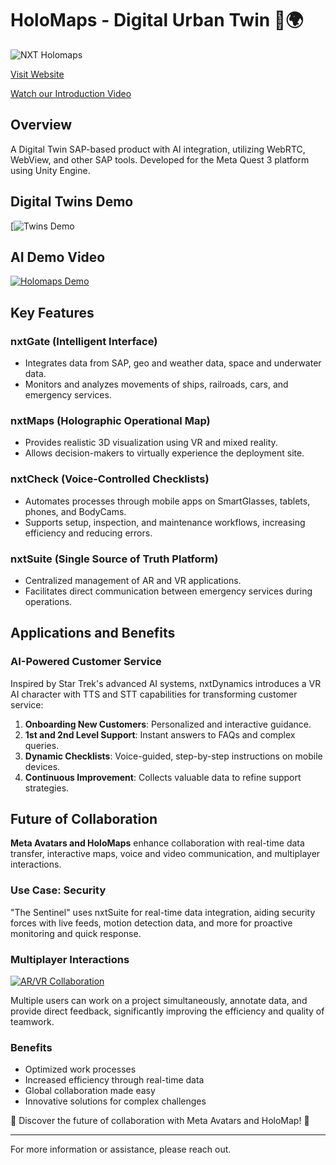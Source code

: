 # HoloMaps - Digital Urban Twin 🚀🌍
![NXT Holomaps](https://github.com/user-attachments/assets/bc6bbecd-9722-483c-8d05-1d89439e57c8)

[Visit Website](https://nxtdynamics.com/holomap/)

[Watch our Introduction Video](https://www.youtube.com/watch?v=0xrYhPv74ug)

## Overview
A Digital Twin SAP-based product with AI integration, utilizing WebRTC, WebView, and other SAP tools. Developed for the Meta Quest 3 platform using Unity Engine.

## Digital Twins Demo
[![Twins Demo](https://i.ytimg.com/an_webp/0xrYhPv74ug/mqdefault_6s.webp?du=3000&sqp=CPjc4rUG&rs=AOn4CLALi4DKbkgGo0q3hXmmb51LVVfqgQ)

## AI Demo Video
[![Holomaps Demo](https://img.youtube.com/vi/JBAChyP23po/0.jpg)](https://youtu.be/JBAChyP23po)

## Key Features

### nxtGate (Intelligent Interface)
- Integrates data from SAP, geo and weather data, space and underwater data.
- Monitors and analyzes movements of ships, railroads, cars, and emergency services.

### nxtMaps (Holographic Operational Map)
- Provides realistic 3D visualization using VR and mixed reality.
- Allows decision-makers to virtually experience the deployment site.

### nxtCheck (Voice-Controlled Checklists)
- Automates processes through mobile apps on SmartGlasses, tablets, phones, and BodyCams.
- Supports setup, inspection, and maintenance workflows, increasing efficiency and reducing errors.

### nxtSuite (Single Source of Truth Platform)
- Centralized management of AR and VR applications.
- Facilitates direct communication between emergency services during operations.

## Applications and Benefits

### AI-Powered Customer Service
Inspired by Star Trek's advanced AI systems, nxtDynamics introduces a VR AI character with TTS and STT capabilities for transforming customer service:
1. **Onboarding New Customers**: Personalized and interactive guidance.
2. **1st and 2nd Level Support**: Instant answers to FAQs and complex queries.
3. **Dynamic Checklists**: Voice-guided, step-by-step instructions on mobile devices.
4. **Continuous Improvement**: Collects valuable data to refine support strategies.

## Future of Collaboration
**Meta Avatars and HoloMaps** enhance collaboration with real-time data transfer, interactive maps, voice and video communication, and multiplayer interactions.

### Use Case: Security
"The Sentinel" uses nxtSuite for real-time data integration, aiding security forces with live feeds, motion detection data, and more for proactive monitoring and quick response.

### Multiplayer Interactions
[![AR/VR Collaboration](https://img.youtube.com/vi/NkfMxddkav4/0.jpg)](https://youtu.be/NkfMxddkav4)

Multiple users can work on a project simultaneously, annotate data, and provide direct feedback, significantly improving the efficiency and quality of teamwork.

### Benefits
- Optimized work processes
- Increased efficiency through real-time data
- Global collaboration made easy
- Innovative solutions for complex challenges

🚀 Discover the future of collaboration with Meta Avatars and HoloMap! 🚀

---

For more information or assistance, please reach out.
